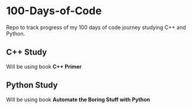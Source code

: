 # 100-Days-of-Code
Repo to track progress of my 100 days of code journey studying C++ and Python.


## C++ Study 

Will be using book **C++ Primer**


## Python Study

Will be using book **Automate the Boring Stuff with Python**





